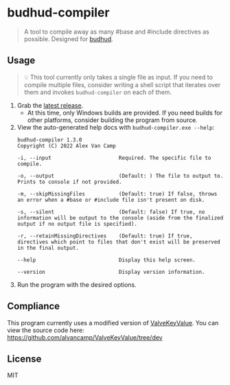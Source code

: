 # budhud-compiler

> A tool to compile away as many #base and #include directives as possible. Designed for [budhud](https://github.com/rbjaxter/budhud).

## Usage

> 💡 This tool currently only takes a single file as input. If you need to compile multiple files, consider writing a shell script that iterates over them and invokes `budhud-compiler` on each of them.

1. Grab the [latest release](https://github.com/alvancamp/budhud-compiler/releases).
	- At this time, only Windows builds are provided. If you need builds for other platforms, consider building the program from source.
2. View the auto-generated help docs with `budhud-compiler.exe --help`:
	```
	budhud-compiler 1.3.0
	Copyright (C) 2022 Alex Van Camp

	-i, --input                      Required. The specific file to compile.

	-o, --output                     (Default: ) The file to output to. Prints to console if not provided.

	-m, --skipMissingFiles           (Default: true) If false, throws an error when a #base or #include file isn't present on disk.

	-s, --silent                     (Default: false) If true, no information will be output to the console (aside from the finalized output if no output file is specified).

	-r, --retainMissingDirectives    (Default: true) If true, directives which point to files that don't exist will be preserved in the final output.

	--help                           Display this help screen.

	--version                        Display version information.
	```
3. Run the program with the desired options.

## Compliance

This program currently uses a modified version of [ValveKeyValue](https://github.com/SteamDatabase/ValveKeyValue). You can view the source code here: https://github.com/alvancamp/ValveKeyValue/tree/dev

## License

MIT
